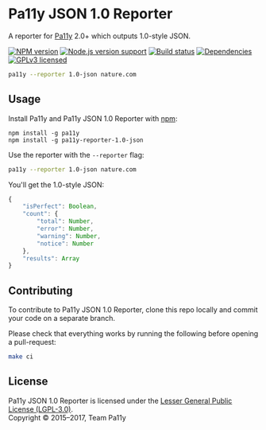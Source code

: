 
Pa11y JSON 1.0 Reporter
=======================

A reporter for [Pa11y][pa11y] 2.0+ which outputs 1.0-style JSON.

[![NPM version][shield-npm]][info-npm]
[![Node.js version support][shield-node]][info-node]
[![Build status][shield-build]][info-build]
[![Dependencies][shield-dependencies]][info-dependencies]
[![GPLv3 licensed][shield-license]][info-license]

```sh
pa11y --reporter 1.0-json nature.com
```


Usage
-----

Install Pa11y and Pa11y JSON 1.0 Reporter with [npm][npm]:

```
npm install -g pa11y
npm install -g pa11y-reporter-1.0-json
```

Use the reporter with the `--reporter` flag:

```sh
pa11y --reporter 1.0-json nature.com
```

You'll get the 1.0-style JSON:

```js
{
    "isPerfect": Boolean,
    "count": {
        "total": Number,
        "error": Number,
        "warning": Number,
        "notice": Number
    },
    "results": Array
}
```


Contributing
------------

To contribute to Pa11y JSON 1.0 Reporter, clone this repo locally and commit your code on a separate branch.

Please check that everything works by running the following before opening a pull-request:

```sh
make ci
```


License
-------

Pa11y JSON 1.0 Reporter is licensed under the [Lesser General Public License (LGPL-3.0)][info-license].<br/>
Copyright &copy; 2015–2017, Team Pa11y


[npm]: https://www.npmjs.com/
[pa11y]: https://github.com/pa11y/pa11y

[info-dependencies]: https://gemnasium.com/pa11y/pa11y-reporter-1.0-json
[info-license]: LICENSE
[info-node]: package.json
[info-npm]: https://www.npmjs.com/package/pa11y-reporter-1.0-json
[info-build]: https://travis-ci.org/pa11y/pa11y-reporter-1.0-json
[shield-dependencies]: https://img.shields.io/gemnasium/pa11y/pa11y-reporter-1.0-json.svg
[shield-license]: https://img.shields.io/badge/license-LGPL%203.0-blue.svg
[shield-node]: https://img.shields.io/node/v/pa11y-reporter-1.0-json.svg?label=node.js%20support
[shield-npm]: https://img.shields.io/npm/v/pa11y-reporter-1.0-json.svg
[shield-build]: https://img.shields.io/travis/pa11y/pa11y-reporter-1.0-json/master.svg
